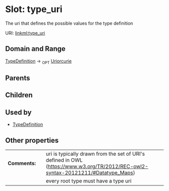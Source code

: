 
# Slot: type_uri


The uri that defines the possible values for the type definition

URI: [linkml:type_uri](https://w3id.org/linkml/type_uri)


## Domain and Range

[TypeDefinition](TypeDefinition.md) ->  <sub>OPT</sub>
 [Uriorcurie](Uriorcurie.md)

## Parents


## Children


## Used by

 * [TypeDefinition](TypeDefinition.md)

## Other properties

|  |  |  |
| --- | --- | --- |
| **Comments:** | | uri is typically drawn from the set of URI's defined in OWL (https://www.w3.org/TR/2012/REC-owl2-syntax-20121211/#Datatype_Maps) |
|  | | every root type must have a type uri |


